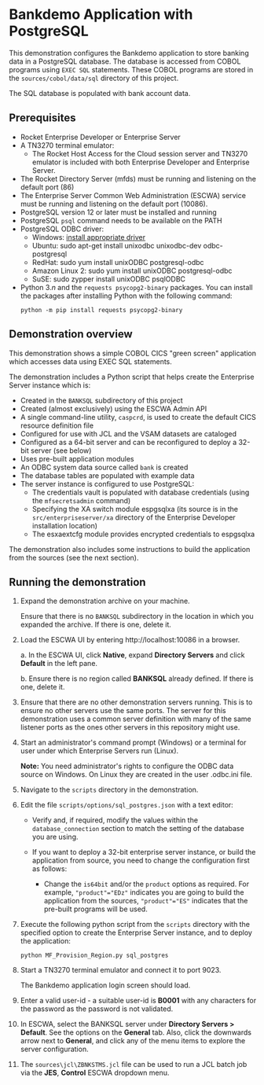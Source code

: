 # Bankdemo Application with PostgreSQL
This demonstration configures the Bankdemo application to store banking data in a PostgreSQL database. The database is accessed from COBOL programs using `EXEC SQL` statements. These COBOL programs are stored in the `sources/cobol/data/sql` directory of this project.

The SQL database is populated with bank account data.

## Prerequisites
- Rocket Enterprise Developer or Enterprise Server
- A TN3270 terminal emulator:
   - The Rocket Host Access for the Cloud session server and TN3270 emulator is included with both Enterprise Developer and Enterprise Server.
- The Rocket Directory Server (mfds) must be running and listening on the default port (86)
- The Enterprise Server Common Web Administration (ESCWA) service must be running and listening on the default port (10086).
- PostgreSQL version 12 or later must be installed and running
- PostgreSQL `psql` command needs to be available on the PATH
- PostgreSQL ODBC driver: 
   - Windows: [install appropriate driver](https://www.postgresql.org/ftp/odbc/versions/msi/)
   - Ubuntu: sudo apt-get install unixodbc unixodbc-dev odbc-postgresql
   - RedHat: sudo yum install unixODBC postgresql-odbc
   - Amazon Linux 2: sudo yum install unixODBC postgresql-odbc
   - SuSE: sudo zypper install unixODBC psqlODBC
- Python 3.*n* and the `requests psycopg2-binary` packages. You can install the packages after installing Python with the following command: 
  ```
  python -m pip install requests psycopg2-binary
  ```

## Demonstration overview
This demonstration shows a simple COBOL CICS "green screen" application which accesses data using EXEC SQL statements. 

The demonstration includes a Python script that helps create the Enterprise Server instance which is:

   - Created in the `BANKSQL` subdirectory of this project
   - Created (almost exclusively) using the ESCWA Admin API
   - A single command-line utility, `caspcrd`, is used to create the default CICS resource definition file
   - Configured for use with JCL and the VSAM datasets are cataloged 
   - Configured as a 64-bit server and can be reconfigured to deploy a 32-bit server (see below)
   - Uses pre-built application modules
   - An ODBC system data source called `bank` is created
   - The database tables are populated with example data
   - The server instance is configured to use PostgreSQL:
      - The credentials vault is populated with database credentials (using the `mfsecretsadmin` command)
       - Specifying the XA switch module espgsqlxa (its source is in the `src/enterpriseserver/xa` directory of the Enterprise Developer installation location)
       - The esxaextcfg module provides encrypted credentials to espgsqlxa

The demonstration also includes some instructions to build the application from the sources (see the next section).

## Running the demonstration
1. Expand the demonstration archive on your machine.

   Ensure that there is no `BANKSQL` subdirectory in the location in which you expanded the archive. If there is one, delete it.

2. Load the ESCWA UI by entering http://localhost:10086 in a browser. 

   a. In the ESCWA UI, click **Native**, expand **Directory Servers** and click **Default** in the left pane.

   b. Ensure there is no region called **BANKSQL** already defined. If there is one, delete it.

3. Ensure that there are no other demonstration servers running. This is to ensure no other servers use the same ports. The server for this demonstration uses a common server definition with many of the same listener ports as the ones other servers in this repository might use.

4. Start an administrator's command prompt (Windows) or a terminal for user under which Enterprise Servers run (Linux).

   **Note:** You need administrator's rights to configure the ODBC data source on Windows. On Linux they are created in the user .odbc.ini file.

5. Navigate to the `scripts` directory in the demonstration.
6. Edit the file `scripts/options/sql_postgres.json` with a text editor: 
    - Verify and, if required, modify the values within the `database_connection` section to match the setting of the database you are using.
    
    - If you want to deploy a 32-bit enterprise server instance, or build the application from source, you need to change the configuration first as follows:
      - Change the `is64bit` and/or the `product` options as required. For example, `"product"="EDz"` indicates you are going to build the application from the sources, `"product"="ES"` indicates that the pre-built programs will be used.

7. Execute the following python script from the `scripts` directory with the specified option to create the Enterprise Server instance, and to deploy the application:

   ```
   python MF_Provision_Region.py sql_postgres
   ``` 
8. Start a TN3270 terminal emulator and connect it to port 9023.

   The Bankdemo application login screen should load.

7. Enter a valid user-id - a suitable user-id is **B0001** with any characters for the password as the password is not validated.

8. In ESCWA, select the BANKSQL server under **Directory Servers > Default**. See the options on the **General** tab. Also, click the downwards arrow next to **General**, and click any of the menu items to explore the server configuration.
    
9. The `sources\jcl\ZBNKSTMS.jcl` file can be used to run a JCL batch job via the **JES**, **Control** ESCWA dropdown menu.
